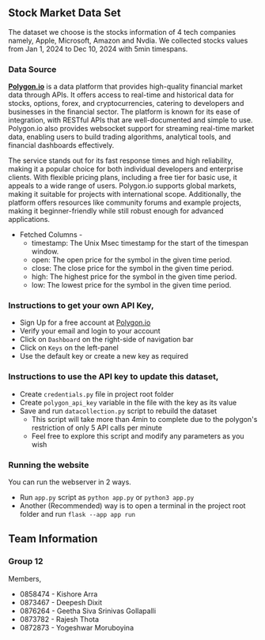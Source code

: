 Stock Market Data Set
---------------------

The dataset we choose is the stocks information of 4 tech companies namely, Apple, Microsoft, Amazon and Nvdia. We collected stocks values from Jan 1, 2024 to Dec 10, 2024 with 5min timespans.

### Data Source

[**Polygon.io**](https://polygon.io/) is a data platform that provides high-quality financial market data through APIs. It offers access to real-time and historical data for stocks, options, forex, and cryptocurrencies, catering to developers and businesses in the financial sector. The platform is known for its ease of integration, with RESTful APIs that are well-documented and simple to use. Polygon.io also provides websocket support for streaming real-time market data, enabling users to build trading algorithms, analytical tools, and financial dashboards effectively.

The service stands out for its fast response times and high reliability, making it a popular choice for both individual developers and enterprise clients. With flexible pricing plans, including a free tier for basic use, it appeals to a wide range of users. Polygon.io supports global markets, making it suitable for projects with international scope. Additionally, the platform offers resources like community forums and example projects, making it beginner-friendly while still robust enough for advanced applications.

* Fetched Columns -
    - timestamp: The Unix Msec timestamp for the start of the timespan window.
    - open: The open price for the symbol in the given time period.
    - close: The close price for the symbol in the given time period.
    - high: The highest price for the symbol in the given time period.
    - low: The lowest price for the symbol in the given time period.

### Instructions to get your own API Key,

*   Sign Up for a free account at [Polygon.io](https://polygon.io/)
*   Verify your email and login to your account
*   Click on `Dashboard` on the right-side of navigation bar
*   Click on `Keys` on the left-panel
*   Use the default key or create a new key as required

### Instructions to use the API key to update this dataset,

*   Create `credentials.py` file in project root folder
*   Create `polygon_api_key` variable in the file with the key as its value
*   Save and run `datacollection.py` script to rebuild the dataset
    *   This script will take more than 4min to complete due to the polygon's restriction of only 5 API calls per minute
    *   Feel free to explore this script and modify any parameters as you wish

### Running the website

You can run the webserver in 2 ways.

*   Run `app.py` script as `python app.py` or `python3 app.py`
*   Another (Recommended) way is to open a terminal in the project root folder and run `flask --app app run`

Team Information
----------------

### Group 12

Members,

*   0858474 - Kishore Arra
*   0873467 - Deepesh Dixit
*   0876264 - Geetha Siva Srinivas Gollapalli
*   0873782 - Rajesh Thota
*   0872873 - Yogeshwar Moruboyina
